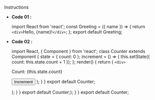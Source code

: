 Instructions

* **Code 01 :**

  import React from 'react';
  const Greeting = ({ name }) => {
  return `<div>`Hello, {name}!`</div>`;
  };
  export default Greeting;
* **Code 02 :**

  import React, { Component } from 'react';
  class Counter extends Component {
  state = {
  count: 0
  }; increment = () => {
  this.setState({ count: this.state.count + 1 });
  };
  render() {
  return
  ( `<div>`

  <p>Count: {this.state.count}</p> 
  <button onClick={this.increment}>Increment</button> 
  </div> );
   }
   } 
  export default Counter;

   );
   }
   } 
  export default Counter;);
  }
  }
  export default Counter;
